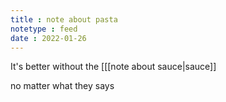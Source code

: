 ```yaml
---
title : note about pasta
notetype : feed
date : 2022-01-26
---
```


It's better without the [[[note about sauce|sauce]]

no matter what they says